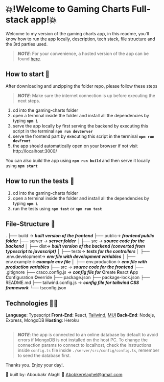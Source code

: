 # 💥!Welcome to Gaming Charts Full-stack app!💥
Welcome to my version of the gaming charts app, in this readme, you'll know how to run the app locally, description, tech stack, file structure and the 3rd parties used.

>***NOTE***: For your convenience, a hosted version of the app can be found [here](https://gaming-charts.herokuapp.com/).

## How to start 🚀
After downloading and unzipping the folder repo, please follow these steps 
>***NOTE***: Make sure the internet connection is up before executing the next steps.

1. cd into the gaming-charts folder  
2. open a terminal inside the folder and install all the dependencies by typing **`npm i`**
3. serve the app locally by first serving the backend by executing this script in the terminal **`npm run devServer`**
4. serve the frontend part by executing this script in the terminal **`npm run devFront`**
5. the app should automatically open on your browser if not visit http://localhost:3000/

You can also build the app using **`npm run build`**  and then serve it locally using **`npm start`**

## How to run the tests 🧪

1. cd into the gaming-charts folder  
2. open a terminal inside the folder and install all the dependencies by typing **`npm i`**
3. run the tests using **`npm test`** or **`npm run test`**



## File-Structure 📁
.
├── build -> ***built version of the frontend***
├── public-> ***frontend public folder***
├── server  -> ***server folder***
│   ├── src -> ***source code for the backend***
│   ├── dist-> ***built version of the backend (converted from typescript to javascript)***
│   ├── tests-> ***tests for the controllers***
│   ├── .env.development-> ***env file with development variables***
│   ├── env.example-> ***example env file***
│   ├── env.production-> ***env file with production variables***
├── src -> ***source code for the frontend***
├── .gitignore
├── craco.config.js -> ***config file for*** **C**reate **R**eact **A**pp **C**onfiguration **O**verride
├── package.json
├── package-lock.json
├── README.md
├── tailwind.config.js  -> ***config file for tailwind CSS framework***
└── tsconfig.json

## Technologies 👨‍💻

**Language**: Typescript
**Front-End**: React, [Tailwind](https://tailwindcss.com/), [MUI](https://mui.com/)
**Back-End**: Nodejs, Express, MongoDB
**Hosting**: Heroku 
##

>***NOTE***:  the app is connected to an online database by default to avoid errors if MongoDB is not installed on the host PC.
>To change the connection params to connect to localhost, check the instructions inside `config.ts` file inside `./server/src/config/config.ts`, remember to seed the database first.

Thanks you.
Enjoy your day!.

👋 built by: Aboubakr Alaghl
👋 Abobkerelaghel@gmail.com
